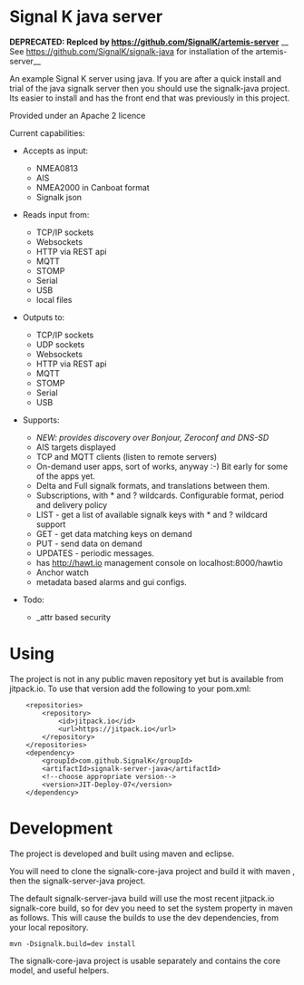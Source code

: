 Signal K java server
=================================================

__DEPRECATED: Replced by https://github.com/SignalK/artemis-server__
__ See https://github.com/SignalK/signalk-java for installation of the artemis-server__

An example Signal K server using java. If you are after a quick install and trial of the java signalk server then you should use the signalk-java project. Its easier to install and has the front end that was previously in this project.

Provided under an Apache 2 licence

Current capabilities:
* Accepts as input:
	* NMEA0813
	* AIS 
	* NMEA2000 in Canboat format
	* Signalk json
* Reads input from:
	* TCP/IP sockets
	* Websockets
	* HTTP via REST api
	* MQTT
	* STOMP
	* Serial
	* USB
	* local files
* Outputs to:
	* TCP/IP sockets
	* UDP sockets
	* Websockets
	* HTTP via REST api
	* MQTT
	* STOMP
	* Serial
	* USB
* Supports:
	* *NEW: provides discovery over Bonjour, Zeroconf and DNS-SD*
	* AIS targets displayed
	* TCP and MQTT clients (listen to remote servers)
    * On-demand user apps, sort of works, anyway :-)  Bit early for some of the apps yet.
	* Delta and Full signalk formats, and translations between them.
	* Subscriptions, with * and ? wildcards. Configurable format, period and delivery policy
	* LIST - get a list of available signalk keys with * and ? wildcard support
	* GET - get data matching keys on demand
	* PUT - send data on demand 
	* UPDATES - periodic messages.
	* has http://hawt.io management console on localhost:8000/hawtio 
	* Anchor watch
	* metadata based alarms and gui configs.
	
* Todo:
	* _attr based security

Using
=====
The project is not in any public maven repository yet but is available from jitpack.io. 
To use that version add the following to your pom.xml:
```
	<repositories>
		<repository>
		    <id>jitpack.io</id>
		    <url>https://jitpack.io</url>
		</repository>
	</repositories>
	<dependency>
		<groupId>com.github.SignalK</groupId>
		<artifactId>signalk-server-java</artifactId>
		<!--choose appropriate version-->
		<version>JIT-Deploy-07</version>
	</dependency>
```

Development
===========

The project is developed and built using maven and eclipse. 

You will need to clone the signalk-core-java project and build it with maven , then the signalk-server-java project. 

The default signalk-server-java build will use the most recent jitpack.io signalk-core build, so for dev you need to set the system property in maven as follows. This will cause the builds to use the dev dependencies, from your local repository.

```
mvn -Dsignalk.build=dev install
```

The signalk-core-java project is usable separately and contains the core model, and useful helpers.


